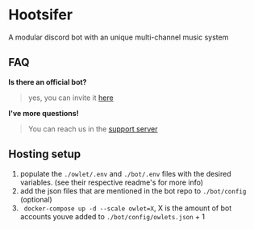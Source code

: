 # Hootsifer
A modular discord bot with an unique multi-channel music system

## FAQ
 **Is there an official bot?**
> yes, you can invite it [here](https://discord.com/api/oauth2/authorize?client_id=896781020056145931&permissions=8&scope=bot%20applications.commands)

**I've more questions!**
> You can reach us in the [support server](https://discord.gg/UR3sPVEhkd)
## Hosting setup
1. populate the `./owlet/.env` and `./bot/.env` files with the desired variables. (see their respective readme's for more info)
1. add the json files that are mentioned in the bot repo to  `./bot/config` (optional)
2. ` docker-compose up -d --scale owlet=X`, X is the amount of bot accounts youve added to `./bot/config/owlets.json` + 1
